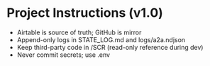 
# Project Instructions (v1.0)

- Airtable is source of truth; GitHub is mirror
- Append-only logs in STATE_LOG.md and logs/a2a.ndjson
- Keep third-party code in /SCR (read-only reference during dev)
- Never commit secrets; use .env
